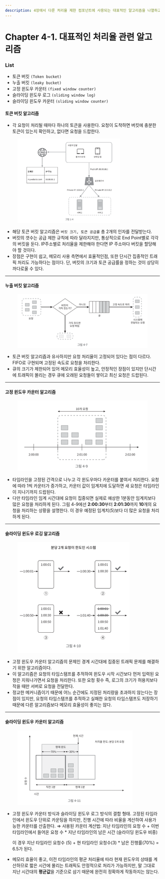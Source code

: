 ```yaml
---
description: 4장에서 다룬 처리율 제한 컴포넌트에 사용되는 대표적인 알고리즘을 나열하고 간략히 설명합니다.
---
```


# Chapter 4-1. 대표적인 처리율 관련 알고리즘

### List

* 토큰 버킷 `(Token bucket)`
* 누출 버킷 `(leaky bucket)`
* 고정 윈도우 카운터 `(fixed window counter)`
* 슬라이딩 윈도우 로그 `(sliding window log)`
* 슬라이딩 윈도우 카운터 `(sliding window counter)`

#### 토큰 버킷 알고리즘

* 각 요청이 처리될 때마다 하나의 토큰을 사용한다. 요청이 도착하면 버킷에 충분한 토큰이 있는지 확인하고, 없다면 요청을 드랍한다.

<figure><img src="../.gitbook/assets/Untitled 1.png" alt="" width="334"><figcaption></figcaption></figure>

* 해당 토큰 버킷 알고리즘은 `버킷 크기, 토큰 공급률` 총 2개의 인자를 전달받는다.
* 버킷의 갯수는 공급 제한 규칙에 따라 달라지지만, 통상적으로 End Point별로 각각의 버킷을 둔다. IP주소별로 처리율을 제한해야 한다면 IP 주소마다 버킷을 할당해야 할 것이다.
* 장점은 구현이 쉽고, 메모리 사용 측면에서 효율적인점, 또한 단시간 집중적인 트래픽 처리도 가능하다는 점이다. 단, 버킷의 크기과 토큰 공급률을 정하는 것이 상당히 까다로울 수 있다.

***

#### 누출 버킷 알고리즘

<figure><img src="../.gitbook/assets/Untitled 2.png" alt="" width="563"><figcaption></figcaption></figure>

* 토큰 버킷 알고리즘과 유사하지만 요청 처리율이 고정되어 있다는 점이 다르다. FIFO로 구현되며 고정된 속도로 요청을 처리한다.
* 큐의 크기가 제한되어 있어 메모리 효율성이 높고, 안정적인 장점이 있지만 단시간에 트래픽이 몰리는 경우 큐에 오래된 요청들이 쌓이고 최신 요청은 드랍된다.

***

#### 고정 윈도우 카운터 알고리즘

<figure><img src="../.gitbook/assets/Untitled 3.png" alt="" width="563"><figcaption></figcaption></figure>

* 타임라인을 고정된 간격으로 나누고 각 윈도우마다 카운터를 붙여서 처리한다. 요청에 따라 1씩 카운터가 증가하고, 카운터 값이 임계치에 도달하면 새 요청은 타임라인이 지나기까지 드랍된다.
* 다만 타임라인 임계 시간대에 요청이 집중되면 실제로 예상한 1분동안 임계치보다 많은 요청을 처리하게 된다. 그림 4-9에선 **2:00:30**부터 **2:01:30**까지 **10**개의 요청을 처리하는 상황을 설명한다. 이 경우 예정된 임계치(5)보다 더 많은 요청을 처리하게 된다.

***

#### 슬라이딩 윈도우 로깅 알고리즘

<figure><img src="../.gitbook/assets/Untitled 4.png" alt="" width="366"><figcaption></figcaption></figure>

* 고정 윈도우 카운터 알고리즘의 문제인 경계 시간대에 집중된 트래픽 문제를 해결하기 위한 알고리즘이다.
* 이 알고리즘은 요청의 타임스탬프를 추적하여 윈도우 시작 시간보다 먼저 입력된 요청은 지워나가면서 요청을 처리한다. 또한 요청 횟수 즉, 로그의 크기가 허용치보다 작을 때만 서버로 요청을 전달한다.
* 정교한 메커니즘이기 때문에 어느 순간에도 지정된 처리량을 초과하지 않는다는 장점이 있지만, 요청의 타임스탬프를 추적하고 실패한 요청의 타임스탬프도 저장하기 때문에 다른 알고리즘보다 메모리 효율성이 좋지는 않다.

***

#### 슬라이딩 윈도우 카운터 알고리즘

<figure><img src="../.gitbook/assets/Untitled 5.png" alt="" width="375"><figcaption></figcaption></figure>

*   고정 윈도우 카운터 방식과 슬라이딩 윈도우 로그 방식의 결합 형태. 고정된 타임라인에서 윈도우 단위로 카운팅을 하지만, 진행 시간에 따라 비율을 계산하여 사용가능한 카운터를 산출한다. ⇒ 사용된 카운터 계산법: 지난 타임라인의 요청 수 + 이번 타임라인에서 들어온 요청 수 \* 지난 타임라인의 남은 시간 (슬라이딩 윈도우 비중)

    이 경우 지난 타임라인 요청수 (5) + 현 타임라인 요청수(3) \* 남은 진행률(70%) = 6.5가 된다.
* 메모리 효율이 좋고, 이전 타임라인의 평균 처리율에 따라 현재 윈도우의 상태를 계산하므로 짧은 시간에 몰리는 트래픽도 안정적으로 처리가 가능하지만, 말 그대로 지난 시간대의 **평균값**을 기준으로 삼기 때문에 완전히 정확하게 작동하지는 않는다.
